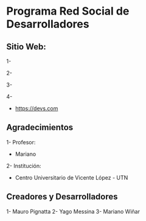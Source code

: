 # Programa Red Social de Desarrolladores

## Sitio Web:

1-	

2-	

3-	

4-	
-	https://devs.com


## Agradecimientos

1-	Profesor: 
-	Mariano

2-	Institución:
-	Centro Universitario de Vicente López - UTN

## Creadores y Desarrolladores

1-	Mauro Pignatta
2-	Yago Messina
3-	Mariano Wiñar

